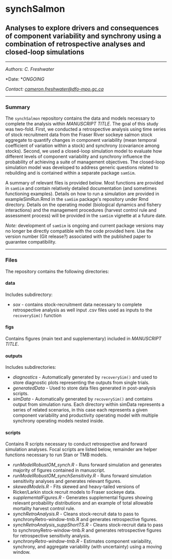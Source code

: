 # synchSalmon
## Analyses to explore drivers and consequences of component variability and synchrony using a combination of retrospective analyses and closed-loop simulations

-----

*Authors: C. Freshwater*

*Date: **ONGOING*

*Contact: cameron.freshwater@dfo-mpo.gc.ca*

-----

### Summary
The `synchSalmon` repository contains the data and models necessary to complete the analysis within *MANUSCRIPT TITLE*. The goal of this study was two-fold. First, we conducted a retrospective analysis using time series of stock recruitment data from the Fraser River sockeye salmon stock aggregate to quantify changes in component variability (mean temporal coefficient of variation within a stock) and synchrony (covariance among stocks). Second, we used a closed-loop simulation model to evaluate how different levels of component variability and synchrony influence the probability of achieving a suite of management objectives. The closed-loop simulation model was developed to address generic questions related to rebuilding and is contained within a separate package `samSim`. 

A summary of relevant files is provided below. Most functions are provided in `samSim` and contain relatively detailed documentation (and sometimes functioning examples). Details on how to run a simulation are provided in exampleSimRun.Rmd in the `samSim` package's repository under Rmd directory. Details on the operating model (biological dynamics and fishery interactions) and the management procedures (harvest control rule and assessment process) will be provided in the `samSim` vignette at a future date.

*Note:* development of `samSim` is ongoing and current package versions may no longer be directly compatible with the code provided here. Use the version number (Git release?) associated with the published paper to guarantee compatibility. 

-----

### Files
The repository contains the following directories:

#### data
Includes subdirectory:
- *sox* - contains stock-recruitment data necessary to complete retrospective analysis as well input .csv files used as inputs to the `recoverySim()` function

#### figs
Contains figures (main text and supplementary) included in *MANUSCRIPT TITLE*.

#### outputs
Includes subdirectories:
- *diagnostics* - Automatically generated by `recoverySim()` and used to store diagnostic plots representing the outputs from single trials.
- *generatedData* - Used to store data files generated in post-analysis scripts.
- *simData* - Automatically generated by `recoverySim()` and contains output from simulation runs. Each directory within simData represents a series of related scenarios, in this case each represents a given component variability and productivity operating model with multiple synchrony operating models nested inside.

#### scripts
Contains R scripts necessary to conduct retrospective and forward simulation analyses. Focal scripts are listed below, remainder are helper functions necessary to run Stan or TMB models.
- *runModelRobustOM_synch.R* - Runs forward simulation and generates majority of figures contained in manuscript.
- *runModelRobustOM_synchSensitivity.R* - Runs forward simulation sensitivity analyses and generates relevant figures.
- *skewedModels.R* - Fits skewed and heavy-tailed versions of Ricker/Larkin stock recruit models to Fraser sockeye data.
- *supplementalFigures.R* - Generates supplemental figures showing relevant probability distributions and an example of total allowable mortality harvest control rule.
- *synchRetroAnalysis.R* - Cleans stock-recruit data to pass to synchronyRetro-window-tmb.R and generates retrospective figures.
- *synchRetroAnalysis_suppShortTS.R* - Cleans stock-recruit data to pass to synchronyRetro-window-tmb.R and generates retrospective figures for retrospective sensitivity analysis.
- *synchronyRetro-window-tmb.R* - Estimates component variability, synchrony, and aggregate variability (with uncertainty) using a moving window.